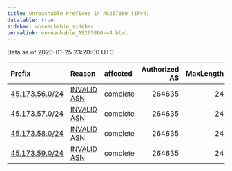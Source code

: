 ```yaml
---
title: Unreachable Prefixes in AS267860 (IPv4)
datatable: true
sidebar: unreachable_sidebar
permalink: unreachable_AS267860-v4.html
---
```


Data as of 2020-01-25 23:20:00 UTC


<div class="datatable-begin"></div>

| Prefix                                                 | Reason                                                                                                 | affected   |   Authorized AS |   MaxLength | Anchor                                         |   unreachable /24s |
|:-------------------------------------------------------|:-------------------------------------------------------------------------------------------------------|:-----------|----------------:|------------:|:-----------------------------------------------|-------------------:|
| [45.173.56.0/24](https://stat.ripe.net/45.173.56.0/24) | [INVALID ASN](https://rpki-validator.ripe.net/announcement-preview?asn=AS267860&prefix=45.173.56.0/24) | complete   |          264635 |          24 | [LACNIC](unreachable_LACNIC_RPKI_Root-v4.html) |                  1 |
| [45.173.57.0/24](https://stat.ripe.net/45.173.57.0/24) | [INVALID ASN](https://rpki-validator.ripe.net/announcement-preview?asn=AS267860&prefix=45.173.57.0/24) | complete   |          264635 |          24 | [LACNIC](unreachable_LACNIC_RPKI_Root-v4.html) |                  1 |
| [45.173.58.0/24](https://stat.ripe.net/45.173.58.0/24) | [INVALID ASN](https://rpki-validator.ripe.net/announcement-preview?asn=AS267860&prefix=45.173.58.0/24) | complete   |          264635 |          24 | [LACNIC](unreachable_LACNIC_RPKI_Root-v4.html) |                  1 |
| [45.173.59.0/24](https://stat.ripe.net/45.173.59.0/24) | [INVALID ASN](https://rpki-validator.ripe.net/announcement-preview?asn=AS267860&prefix=45.173.59.0/24) | complete   |          264635 |          24 | [LACNIC](unreachable_LACNIC_RPKI_Root-v4.html) |                  1 |

<div class="datatable-end"></div>